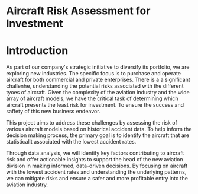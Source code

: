 # Aircraft Risk Assessment for Investment

# Introduction
As part of our company's strategic initiative to diversify its portfolio, we are exploring new industries. The specific focus is to purchase and operate aircraft for both commercial and private enterprises. There is a a significant challenhe, understanding the potential risks associated with the different tyoes of aircraft. Given the complexity of the aviation industry and the wide array of aircraft models, we have the critical task of determining which aircraft presents the least risk for investment. To ensure the success and saffety of this new business endeavor.

This project aims to address these challenges by assessing the risk of various aircraft models based on historical accident data. To help inform the decision making process, the primary goal is to identify the aircraft that are statisticallt associated with the lowest accident rates.

Through data analysis, we will identify key factors contributing to aircraft risk and offer actionable insights to support the head of the new aviation division in making informed, data-driven decisions. By focusing on aircraft with the lowest accident rates and understanding the underlying patterns, we can mitigate risks and ensure a safer and more profitable entry into the aviation industry.